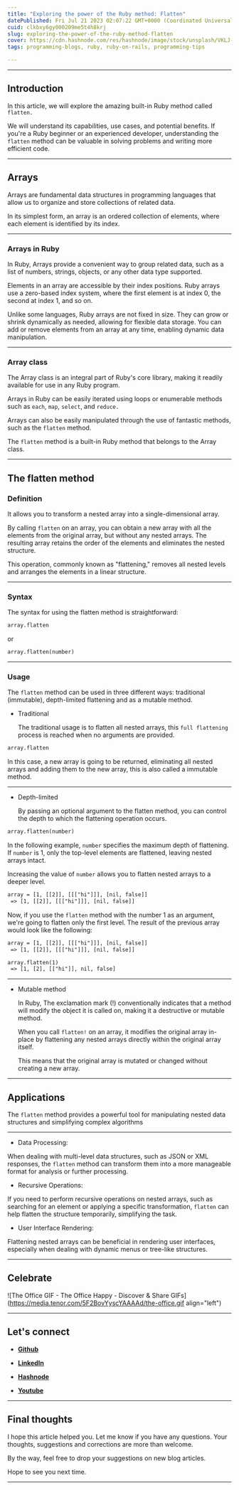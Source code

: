 ```yaml
---
title: "Exploring the power of the Ruby method: Flatten"
datePublished: Fri Jul 21 2023 02:07:22 GMT+0000 (Coordinated Universal Time)
cuid: clkbxy6gy000209me5t4h8krj
slug: exploring-the-power-of-the-ruby-method-flatten
cover: https://cdn.hashnode.com/res/hashnode/image/stock/unsplash/VKLJ-BJlszE/upload/fa87d0c6bad9b7e15675d7b79acc17ae.jpeg
tags: programming-blogs, ruby, ruby-on-rails, programming-tips

---
```


---

## Introduction

In this article, we will explore the amazing built-in Ruby method called `flatten.`

We will understand its capabilities, use cases, and potential benefits. If you're a Ruby beginner or an experienced developer, understanding the `flatten` method can be valuable in solving problems and writing more efficient code.

---

## Arrays

Arrays are fundamental data structures in programming languages that allow us to organize and store collections of related data.

In its simplest form, an array is an ordered collection of elements, where each element is identified by its index.

---

### Arrays in Ruby

In Ruby, Arrays provide a convenient way to group related data, such as a list of numbers, strings, objects, or any other data type supported.

Elements in an array are accessible by their index positions. Ruby arrays use a zero-based index system, where the first element is at index 0, the second at index 1, and so on.

Unlike some languages, Ruby arrays are not fixed in size. They can grow or shrink dynamically as needed, allowing for flexible data storage. You can add or remove elements from an array at any time, enabling dynamic data manipulation.

---

### Array class

The Array class is an integral part of Ruby's core library, making it readily available for use in any Ruby program.

Arrays in Ruby can be easily iterated using loops or enumerable methods such as `each`, `map`, `select`, and `reduce.`

Arrays can also be easily manipulated through the use of fantastic methods, such as the `flatten` method.

The `flatten` method is a built-in Ruby method that belongs to the Array class.

---

## The flatten method

### Definition

It allows you to transform a nested array into a single-dimensional array.

By calling `flatten` on an array, you can obtain a new array with all the elements from the original array, but without any nested arrays. The resulting array retains the order of the elements and eliminates the nested structure.

This operation, commonly known as "flattening," removes all nested levels and arranges the elements in a linear structure.

---

### Syntax

The syntax for using the flatten method is straightforward:

```apache
array.flatten
```

or

```apache
array.flatten(number)
```

---

### Usage

The `flatten` method can be used in three different ways: traditional (immutable), depth-limited flattening and as a mutable method.

* Traditional
    
    The traditional usage is to flatten all nested arrays, this `full flattening` process is reached when no arguments are provided.
    

```apache
array.flatten
```

In this case, a new array is going to be returned, eliminating all nested arrays and adding them to the new array, this is also called a immutable method.

---

* Depth-limited
    
    By passing an optional argument to the flatten method, you can control the depth to which the flattening operation occurs.
    

```apache
array.flatten(number)
```

In the following example, `number` specifies the maximum depth of flattening. If `number` is 1, only the top-level elements are flattened, leaving nested arrays intact.

Increasing the value of `number` allows you to flatten nested arrays to a deeper level.

```apache
array = [1, [[2]], [[["hi"]]], [nil, false]]
 => [1, [[2]], [[["hi"]]], [nil, false]]
```

Now, if you use the `flatten` method with the number 1 as an argument, we're going to flatten only the first level. The result of the previous array would look like the following:

```apache
array = [1, [[2]], [[["hi"]]], [nil, false]]
 => [1, [[2]], [[["hi"]]], [nil, false]] 

array.flatten(1)
 => [1, [2], [["hi"]], nil, false]
```

---

* Mutable method
    
    In Ruby, The exclamation mark (!) conventionally indicates that a method will modify the object it is called on, making it a destructive or mutable method.
    
    When you call `flatten!` on an array, it modifies the original array in-place by flattening any nested arrays directly within the original array itself.
    
    This means that the original array is mutated or changed without creating a new array.
    

---

## Applications

The `flatten` method provides a powerful tool for manipulating nested data structures and simplifying complex algorithms

---

* Data Processing:
    

When dealing with multi-level data structures, such as JSON or XML responses, the `flatten` method can transform them into a more manageable format for analysis or further processing.

* Recursive Operations:
    

If you need to perform recursive operations on nested arrays, such as searching for an element or applying a specific transformation, `flatten` can help flatten the structure temporarily, simplifying the task.

* User Interface Rendering:
    

Flattening nested arrays can be beneficial in rendering user interfaces, especially when dealing with dynamic menus or tree-like structures.

---

## **Celebrate**

![The Office GIF - The Office Happy - Discover & Share GIFs](https://media.tenor.com/5F2BovYyscYAAAAd/the-office.gif align="left")

---

## **Let's connect**

* [**Github**](https://github.com/alexcalaca)
    
* [**LinkedIn**](https://linkedin.com/in/alexandrecalacaofficial)
    
* [**Hashnode**](https://hashnode.com/onboard?next=/@alexandrecalaca)
    
* [**Youtube**](https://www.youtube.com/@alexandrecalacaofficial)
    

---

## **Final thoughts**

I hope this article helped you. Let me know if you have any questions. Your thoughts, suggestions and corrections are more than welcome.

By the way, feel free to drop your suggestions on new blog articles.

Hope to see you next time.

---
